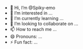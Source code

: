 - 👋 Hi, I’m @Spiky-emo
- 👀 I’m interested in ...
- 🌱 I’m currently learning ...
- 💞️ I’m looking to collaborate on ...
- 📫 How to reach me ...
- 😄 Pronouns: ...
- ⚡ Fun fact: ...

<!---
Spiky-emo/Spiky-emo is a ✨ special ✨ repository because its `README.md` (this file) appears on your GitHub profile.
You can click the Preview link to take a look at your changes.
--->
